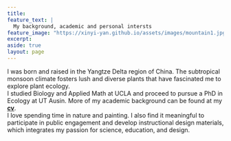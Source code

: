 ```yaml
---
title: 
feature_text: |
  My background, academic and personal intersts
feature_image: "https://xinyi-yan.github.io/assets/images/mountain1.jpg"
excerpt: 
aside: true
layout: page
---
```

I was born and raised in the Yangtze Delta region of China. The subtropical monsoon climate fosters lush and diverse plants that have fascinated me to explore plant ecology. <br>
I studied Biology and Applied Math at UCLA and proceed to pursue a PhD in Ecology at UT Ausin. More of my academic background can be found at my **[cv](assets/Xinyi_Yan_cv.pdf)**. <br>
I love spending time in nature and painting. I also find it meaningful to participate in public engagement and develop instructional design materials, which integrates my passion for science, education, and design.
